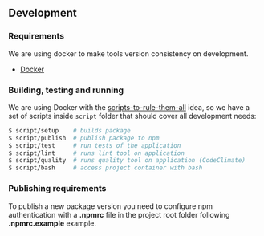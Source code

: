 ## Development

### Requirements

We are using docker to make tools version consistency on development.

- [Docker](https://www.docker.com/get-started)

### Building, testing and running

We are using Docker with the [scripts-to-rule-them-all](https://github.com/github/scripts-to-rule-them-all) idea, so we
have a set of scripts inside `script` folder that should cover all development needs:

```bash
$ script/setup    # builds package
$ script/publish  # publish package to npm
$ script/test     # run tests of the application
$ script/lint     # runs lint tool on application
$ script/quality  # runs quality tool on application (CodeClimate)
$ script/bash     # access project container with bash
```

### Publishing requirements

To publish a new package version you need to configure npm authentication with a **.npmrc** file in the project root folder following **.npmrc.example** example.  
